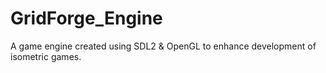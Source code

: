 # GridForge_Engine
A game engine created using SDL2 &amp; OpenGL to enhance development of isometric games.
